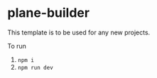 # plane-builder

This template is to be used for any new projects.

To run 
1. `npm i`
3. `npm run dev`
